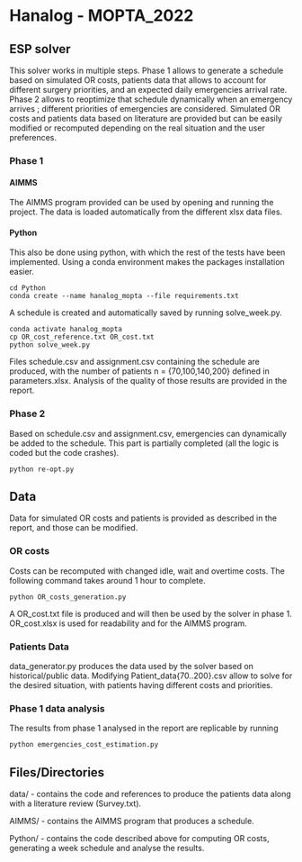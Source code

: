 # Hanalog - MOPTA_2022

## ESP solver

This solver works in multiple steps. Phase 1 allows to generate a schedule based on simulated OR costs, patients data that allows to account for different surgery priorities, and an expected daily emergencies arrival rate. Phase 2 allows to reoptimize that schedule dynamically when an emergency arrives ; different priorities of emergencies are considered. Simulated OR costs and patients data based on literature are provided but can be easily modified or recomputed depending on the real situation and the user preferences.

### Phase 1

#### AIMMS

The AIMMS program provided can be used by opening and running the project. The data is loaded automatically from the different xlsx data files.

#### Python 

This also be done using python, with which the rest of the tests have been implemented. Using a conda environment makes the packages installation easier.

```shell
cd Python
conda create --name hanalog_mopta --file requirements.txt
``` 

A schedule is created and automatically saved by running solve_week.py.


```shell
conda activate hanalog_mopta
cp OR_cost_reference.txt OR_cost.txt
python solve_week.py
``` 

Files schedule.csv and assignment.csv containing the schedule are produced, with the number of patients n = {70,100,140,200} defined in parameters.xlsx. Analysis of the quality of those results are provided in the report.

### Phase 2

Based on schedule.csv and assignment.csv, emergencies can dynamically be added to the schedule. This part is partially completed (all the logic is coded but the code crashes).

```shell
python re-opt.py
``` 


## Data

Data for simulated OR costs and patients is provided as described in the report, and those can be modified.

### OR costs

Costs can be recomputed with changed idle, wait and overtime costs. The following command takes around 1 hour to complete.

```shell
python OR_costs_generation.py
``` 

A OR_cost.txt file is produced and will then be used by the solver in phase 1. OR_cost.xlsx is used for readability and for the AIMMS program.


### Patients Data

data_generator.py produces the data used by the solver based on historical/public data. Modifying Patient_data{70..200}.csv allow to solve for the desired situation, with patients having different costs and priorities.


### Phase 1 data analysis

The results from phase 1 analysed in the report are replicable by running

```shell
python emergencies_cost_estimation.py
``` 

## Files/Directories

data/ - contains the code and references to produce the patients data along with a literature review (Survey.txt).

AIMMS/ - contains the AIMMS program that produces a schedule.

Python/ - contains the code described above for computing OR costs, generating a week schedule and analyse the results.
